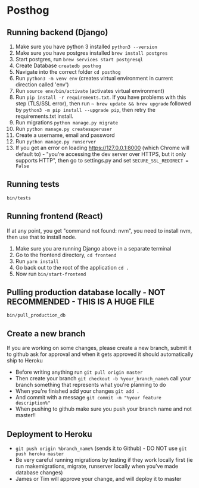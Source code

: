 # Posthog

## Running backend (Django)
1) Make sure you have python 3 installed `python3 --version`
2) Make sure you have postgres installed `brew install postgres`
3) Start postgres, run `brew services start postgresql`
4) Create Database `createdb posthog`
5) Navigate into the correct folder `cd posthog`
6) Run `python3 -m venv env` (creates virtual environment in current direction called 'env')
7) Run `source env/bin/activate` (activates virtual environment)
8) Run `pip install -r requirements.txt`. If you have problems with this step (TLS/SSL error), then run `~ brew update && brew upgrade` followed by `python3 -m pip install --upgrade pip`, then retry the requirements.txt install.
9) Run migrations `python manage.py migrate`
10) Run `python manage.py createsuperuser`
11) Create a username, email and password
12) Run `python manage.py runserver`
13) If you get an error on loading https://127.0.0.1:8000 (which Chrome will default to) - "you're accessing the dev server over HTTPS, but it only supports HTTP", then go to settings.py and set `SECURE_SSL_REDIRECT = False`

## Running tests
`bin/tests`

## Running frontend (React)

If at any point, you get "command not found: nvm", you need to install nvm, then use that to install node.

1) Make sure you are running Django above in a separate terminal
2) Go to the frontend directory, `cd frontend`
3) Run `yarn install`
4) Go back out to the root of the application `cd .`
5) Now run `bin/start-frontend`

## Pulling production database locally - NOT RECOMMENDED - THIS IS A HUGE FILE

`bin/pull_production_db`

## Create a new branch
If you are working on some changes, please create a new branch, submit it to github ask for approval and when it gets approved it should automatically ship to Heroku

* Before writing anything run `git pull origin master`
* Then create your branch `git checkout -b %your_branch_name%` call your branch something that represents what you're planning to do
* When you're finished add your changes `git add .`
* And commit with a message `git commit -m "%your feature description%" `
* When pushing to github make sure you push your branch name and not master!!

## Deployment to Heroku

* `git push origin %branch_name%` (sends it to Github) - DO NOT use `git push heroku master`
* Be very careful running migrations by testing if they work locally first (ie run makemigrations, migrate, runserver locally when you've made database changes)
* James or Tim will approve your change, and will deploy it to master
